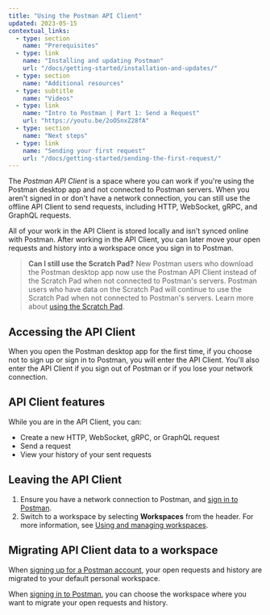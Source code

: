 ```yaml
---
title: "Using the Postman API Client"
updated: 2023-05-15
contextual_links:
  - type: section
    name: "Prerequisites"
  - type: link
    name: "Installing and updating Postman"
    url: "/docs/getting-started/installation-and-updates/"
  - type: section
    name: "Additional resources"
  - type: subtitle
    name: "Videos"
  - type: link
    name: "Intro to Postman | Part 1: Send a Request"
    url: "https://youtu.be/2oOSnxZ28fA"
  - type: section
    name: "Next steps"
  - type: link
    name: "Sending your first request"
    url: "/docs/getting-started/sending-the-first-request/"
---
```



The _Postman API Client_ is a space where you can work if you're using the Postman desktop app and not connected to Postman servers. When you aren't signed in or don't have a network connection, you can still use the offline API Client to send requests, including HTTP, WebSocket, gRPC, and GraphQL requests.

All of your work in the API Client is stored locally and isn't synced online with Postman. After working in the API Client, you can later move your open requests and history into a workspace once you sign in to Postman.

> **Can I still use the Scratch Pad?** New Postman users who download the Postman desktop app now use the Postman API Client instead of the Scratch Pad when not connected to Postman's servers. Postman users who have data on the Scratch Pad will continue to use the Scratch Pad when not connected to Postman's servers. Learn more about [using the Scratch Pad](/docs/getting-started/using-scratch-pad/).

## Accessing the API Client

When you open the Postman desktop app for the first time, if you choose not to sign up or sign in to Postman, you will enter the API Client. You'll also enter the API Client if you sign out of Postman or if you lose your network connection.

## API Client features

While you are in the API Client, you can:

* Create a new HTTP, WebSocket, gRPC, or GraphQL request
* Send a request
* View your history of your sent requests

## Leaving the API Client

1. Ensure you have a network connection to Postman, and [sign in to Postman](/docs/getting-started/postman-account/#signing-in-to-postman).
1. Switch to a workspace by selecting **Workspaces** from the header. For more information, see [Using and managing workspaces](/docs/collaborating-in-postman/using-workspaces/managing-workspaces/).

## Migrating API Client data to a workspace

When [signing up for a Postman account](/docs/getting-started/postman-account/#signing-up-for-a-postman-account), your open requests and history are migrated to your default personal workspace.

When [signing in to Postman](/docs/getting-started/postman-account/#signing-in-to-postman), you can choose the workspace where you want to migrate your open requests and history.
